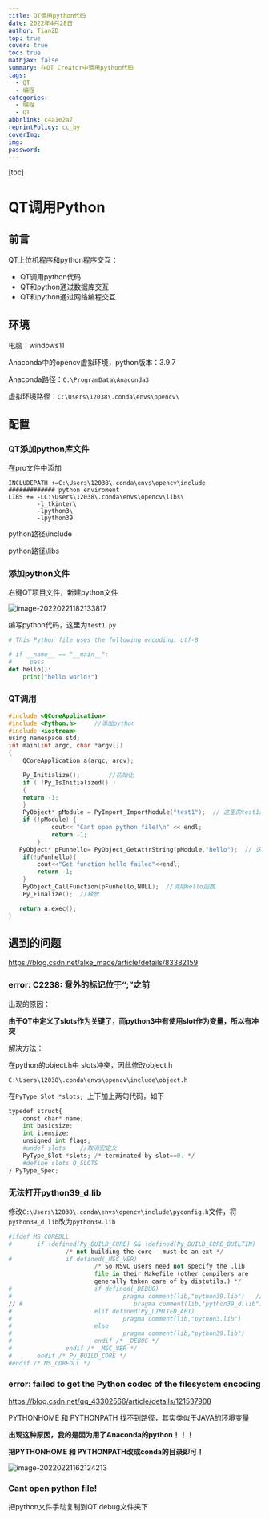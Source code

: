 ```yaml
---
title: QT调用python代码
date: 2022年4月28日
author: TianZD
top: true
cover: true
toc: true
mathjax: false
summary: 在QT Creator中调用python代码
tags:
  - QT
  - 编程
categories:
  - 编程
  - QT
abbrlink: c4a1e2a7
reprintPolicy: cc_by
coverImg:
img:
password:
---
```

[toc]

# QT调用Python

## 前言

QT上位机程序和python程序交互：

- QT调用python代码
- QT和python通过数据库交互
- QT和python通过网络编程交互

## 环境

电脑：windows11

Anaconda中的opencv虚拟环境，python版本：3.9.7

Anaconda路径：`C:\ProgramData\Anaconda3`

虚拟环境路径：`C:\Users\12038\.conda\envs\opencv\`

## 配置

### QT添加python库文件

在pro文件中添加

```properties
INCLUDEPATH +=C:\Users\12038\.conda\envs\opencv\include   ############# python enviroment
LIBS += -LC:\Users\12038\.conda\envs\opencv\libs\
        -l_tkinter\
        -lpython3\
        -lpython39
```

python路径\include

python路径\libs

### 添加python文件

右键QT项目文件，新建python文件

![image-20220221182133817](https://gitee.com/tianzhendong/img/raw/master//images/202202211821926.png)

编写python代码，这里为`test1.py`

```python
# This Python file uses the following encoding: utf-8

# if __name__ == "__main__":
#     pass
def hello():
    print("hello world!")
```

### QT调用

```c
#include <QCoreApplication>
#include <Python.h>		//添加python
#include <iostream>
using namespace std;
int main(int argc, char *argv[])
{
    QCoreApplication a(argc, argv);

    Py_Initialize();		//初始化
    if ( !Py_IsInitialized() )
    {
    return -1;
    }
    PyObject* pModule = PyImport_ImportModule("test1");  // 这里的test1就是创建的python文件
    if (!pModule) {
            cout<< "Cant open python file!\n" << endl;
            return -1;
        }
   PyObject* pFunhello= PyObject_GetAttrString(pModule,"hello");  // 这里的hellow就是python文件定义的函数
    if(!pFunhello){
        cout<<"Get function hello failed"<<endl;
        return -1;
    }
    PyObject_CallFunction(pFunhello,NULL);	//调用hello函数
    Py_Finalize();	//释放

   return a.exec();
}
```





## 遇到的问题

https://blog.csdn.net/alxe_made/article/details/83382159

### error: C2238: 意外的标记位于“;”之前

出现的原因：

 **由于QT中定义了slots作为关键了，而python3中有使用slot作为变量，所以有冲突**

解决方法：

在python的object.h中 slots冲突，因此修改object.h

`C:\Users\12038\.conda\envs\opencv\include\object.h`

在`PyType_Slot *slots; `上下加上两句代码，如下

```python
typedef struct{
    const char* name;
    int basicsize;
    int itemsize;
    unsigned int flags;
    #undef slots    //取消宏定义
    PyType_Slot *slots; /* terminated by slot==0. */
    #define slots Q_SLOTS
} PyType_Spec;
```

### 无法打开python39_d.lib

修改`C:\Users\12038\.conda\envs\opencv\include\pyconfig.h`文件，将`python39_d.lib`改为`python39.lib`

```python
#ifdef MS_COREDLL
#       if !defined(Py_BUILD_CORE) && !defined(Py_BUILD_CORE_BUILTIN)
                /* not building the core - must be an ext */
#               if defined(_MSC_VER)
                        /* So MSVC users need not specify the .lib
                        file in their Makefile (other compilers are
                        generally taken care of by distutils.) */
#                       if defined(_DEBUG)
#                               pragma comment(lib,"python39.lib")   //修改后
// #                               pragma comment(lib,"python39_d.lib")   //修改前
#                       elif defined(Py_LIMITED_API)
#                               pragma comment(lib,"python3.lib")
#                       else
#                               pragma comment(lib,"python39.lib")
#                       endif /* _DEBUG */
#               endif /* _MSC_VER */
#       endif /* Py_BUILD_CORE */
#endif /* MS_COREDLL */
```

### error: failed to get the Python codec of the filesystem encoding

https://blog.csdn.net/qq_43302566/article/details/121537908

PYTHONHOME 和 PYTHONPATH 找不到路径，其实类似于JAVA的环境变量

**出现这种原因，我的是因为用了Anaconda的python！！！**

**把PYTHONHOME 和 PYTHONPATH改成conda的目录即可！**

![image-20220221162124213](https://gitee.com/tianzhendong/img/raw/master//images/202202211621272.png)

### Cant open python file!

把python文件手动复制到QT debug文件夹下

